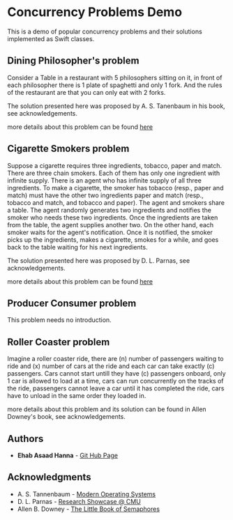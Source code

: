 # Concurrency Problems Demo
This is a demo of popular concurrency problems and their solutions implemented as Swift classes.

## Dining Philosopher's problem
Consider a Table in a restaurant with 5 philosophers sitting on it, in front of each philosopher there is 1 plate of spaghetti and only 1 fork. And the rules of the restaurant are that you can only eat with 2 forks.

The solution presented here was proposed by A. S. Tanenbaum in his book, see acknowledgements.

more details about this problem can be found [here](https://en.wikipedia.org/wiki/Dining_philosophers_problem)

## Cigarette Smokers problem
Suppose a cigarette requires three ingredients, tobacco, paper and match. There are three chain smokers. Each of them has only one ingredient with infinite supply. There is an agent who has infinite supply of all three ingredients. To make a cigarette, the smoker has tobacco (resp., paper and match) must have the other two ingredients paper and match (resp., tobacco and match, and tobacco and paper). The agent and smokers share a table. The agent randomly generates two ingredients and notifies the smoker who needs these two ingredients. Once the ingredients are taken from the table, the agent supplies another two. On the other hand, each smoker waits for the agent's notification. Once it is notified, the smoker picks up the ingredients, makes a cigarette, smokes for a while, and goes back to the table waiting for his next ingredients.

The solution presented here was proposed by D. L. Parnas, see acknowledgements.

more details about this problem can be found [here](https://en.wikipedia.org/wiki/Cigarette_smokers_problem)

## Producer Consumer problem
This problem needs no introduction.

## Roller Coaster problem
Imagine a roller coaster ride, there are (n) number of passengers waiting to ride and (x) number of cars at the ride and each car can take exactly (c) passengers. Cars cannot start untill they have (c) passengers onboard, only 1 car is allowed to load at a time, cars can run concurrently on the tracks of the ride, passengers cannot leave a car until it has completed the ride, cars have to unload in the same order they loaded in.

more details about this problem and its solution can be found in Allen Downey's book, see acknowledgements.

## Authors

* **Ehab Asaad Hanna** - [Git Hub Page](https://github.com/EhabHanna)

## Acknowledgments

* A. S. Tannenbaum - [Modern Operating Systems](https://www.amazon.com/Modern-Operating-Systems-Andrew-Tanenbaum/dp/013359162X/ref=sr_1_2/135-8446626-0686055?s=books&ie=UTF8&qid=1500610484&sr=1-2&refinements=p_27%3AAndrew+S.+Tanenbaum)
* D. L. Parnas - [Research Showcase @ CMU](http://repository.cmu.edu/cgi/viewcontent.cgi?article=2992&context=compsci)
* Allen B. Downey - [The Little Book of Semaphores](http://greenteapress.com/wp/semaphores/)
